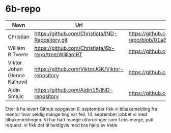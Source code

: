 # 6b-repo

|Navn|Url|selvevaluering|
|---|---|---|
|Christian|https://github.com/Christiata/IND-Repository.git| https://github.com/Christiata/6b-repo/blob/01a8c5e1c6b86229edf6f20ae84cd5f0a8429e43/selvevaluering%20Chris%20github
|William R Tverre|https://github.com/Christiata/6b-repo/tree/WilliamRT|https://github.com/Christiata/6b-repo/blob/WilliamRT/selvevaulering
|Viktor Johan Glenne Kalhovd|https://github.com/ViktorJGK/Viktor-repository|https://github.com/Christiata/6b-repo/blob/ViktorJGK/Selvevaluering
|Ajdin Smajic|https://github.com/Ajdin15/IND-repository|https://github.com/Christiata/6b-repo/blob/ajdin-smajic/selvevaluering
Etter å ha levert Github oppgaven 8. september fikk vi tilbakemelding fra mentor hvor veldig mange ting var feil. 14. september jobbet vi med tilbakemeldingen. Vi har hatt mange utfordringer som f.eks merge, pull request. vi fikk det til heldigvis med bra hjelp av Vetle
